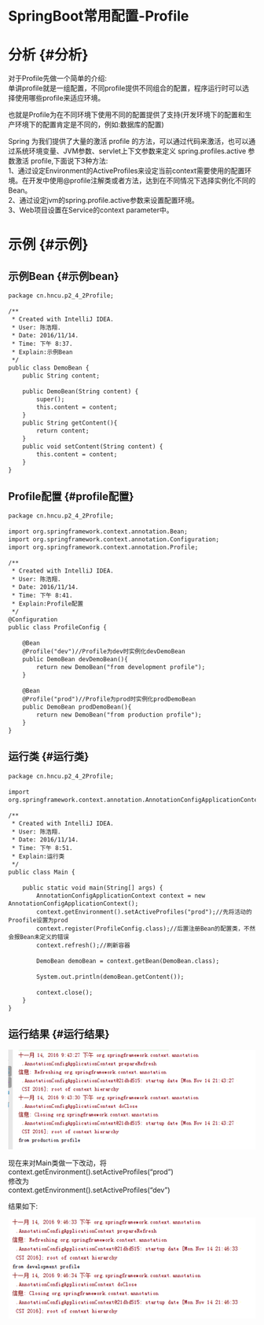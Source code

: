 # SpringBoot常用配置-Profile

# 分析 {#分析}

对于Profile先做一个简单的介绍:  
单讲profile就是一组配置，不同profile提供不同组合的配置，程序运行时可以选择使用哪些profile来适应环境。

也就是Profile为在不同环境下使用不同的配置提供了支持\(开发环境下的配置和生产环境下的配置肯定是不同的，例如:数据库的配置\)

Spring 为我们提供了大量的激活 profile 的方法，可以通过代码来激活，也可以通过系统环境变量、JVM参数、servlet上下文参数来定义 spring.profiles.active 参数激活 profile,下面说下3种方法:  
1、通过设定Environment的ActiveProfiles来设定当前context需要使用的配置环境。在开发中使用@profile注解类或者方法，达到在不同情况下选择实例化不同的Bean。  
2、通过设定jvm的spring.profile.active参数来设置配置环境。  
3、Web项目设置在Service的context parameter中。

# 示例 {#示例}

## 示例Bean {#示例bean}

```
package cn.hncu.p2_4_2Profile;

/**
 * Created with IntelliJ IDEA.
 * User: 陈浩翔.
 * Date: 2016/11/14.
 * Time: 下午 8:37.
 * Explain:示例Bean
 */
public class DemoBean {
    public String content;

    public DemoBean(String content) {
        super();
        this.content = content;
    }
    public String getContent(){
        return content;
    }
    public void setContent(String content) {
        this.content = content;
    }
}
```

## Profile配置 {#profile配置}

```
package cn.hncu.p2_4_2Profile;

import org.springframework.context.annotation.Bean;
import org.springframework.context.annotation.Configuration;
import org.springframework.context.annotation.Profile;

/**
 * Created with IntelliJ IDEA.
 * User: 陈浩翔.
 * Date: 2016/11/14.
 * Time: 下午 8:41.
 * Explain:Profile配置
 */
@Configuration
public class ProfileConfig {

    @Bean
    @Profile("dev")//Profile为dev时实例化devDemoBean
    public DemoBean devDemoBean(){
        return new DemoBean("from development profile");
    }

    @Bean
    @Profile("prod")//Profile为prod时实例化prodDemoBean
    public DemoBean prodDemoBean(){
        return new DemoBean("from production profile");
    }
}
```

## 运行类 {#运行类}

```
package cn.hncu.p2_4_2Profile;

import org.springframework.context.annotation.AnnotationConfigApplicationContext;

/**
 * Created with IntelliJ IDEA.
 * User: 陈浩翔.
 * Date: 2016/11/14.
 * Time: 下午 8:51.
 * Explain:运行类
 */
public class Main {

    public static void main(String[] args) {
        AnnotationConfigApplicationContext context = new AnnotationConfigApplicationContext();
        context.getEnvironment().setActiveProfiles("prod");//先将活动的Proofile设置为prod
        context.register(ProfileConfig.class);//后置注册Bean的配置类，不然会报Bean未定义的错误
        context.refresh();//刷新容器

        DemoBean demoBean = context.getBean(DemoBean.class);

        System.out.println(demoBean.getContent());

        context.close();
    }
}
```

## 运行结果 {#运行结果}

![](/assets/import-profile-01.png)

现在来对Main类做一下改动，将  
context.getEnvironment\(\).setActiveProfiles\(“prod”\)  
修改为  
context.getEnvironment\(\).setActiveProfiles\(“dev”\)

结果如下:

![](/assets/import-profile-02.png)

